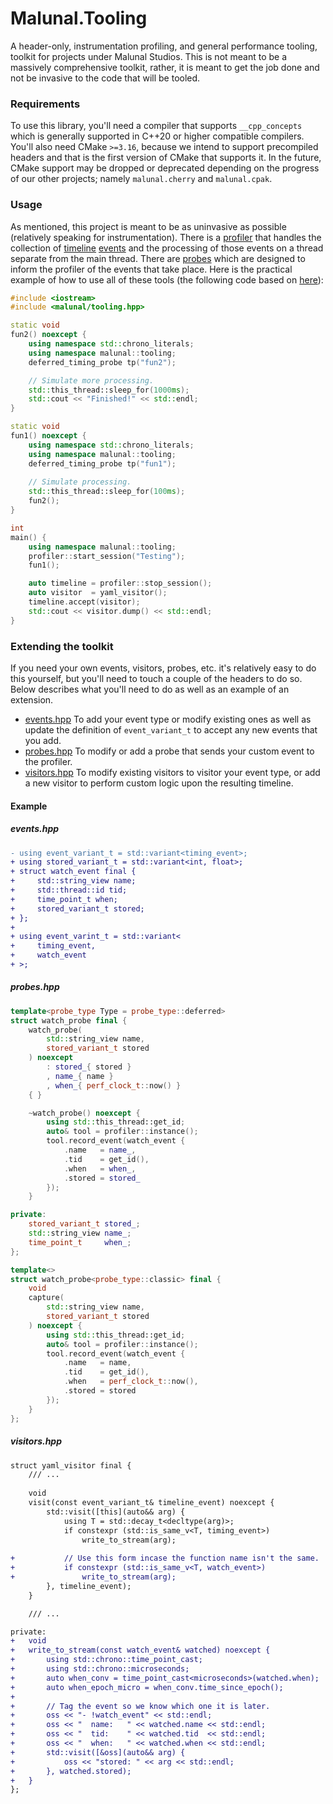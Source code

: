 # Malunal.Tooling

A header-only, instrumentation profiling, and general performance tooling, toolkit for projects under Malunal Studios. This is not meant to be a massively comprehensive toolkit, rather, it is meant to get the job done and not be invasive to the code that will be tooled.

### Requirements

To use this library, you'll need a compiler that supports `__cpp_concepts` which is generally supported in C++20 or higher compatible compilers. You'll also need CMake `>=3.16`, because we intend to support precompiled headers and that is the first version of CMake that supports it. In the future, CMake support may be dropped or deprecated depending on the progress of our other projects; namely `malunal.cherry` and `malunal.cpak`.

### Usage

As mentioned, this project is meant to be as uninvasive as possible (relatively speaking for instrumentation). There is a [profiler](./include/malunal/tooling/profiler.hpp) that handles the collection of [timeline](./include/malunal/tooling/timeline.hpp) [events](./include/malunal/tooling/events.hpp) and the processing of those events on a thread separate from the main thread. There are [probes](./include/malunal/tooling/probes.hpp) which are designed to inform the profiler of the events that take place. Here is the practical example of how to use all of these tools (the following code based on [here](./example/testing.cpp)):
```cpp
#include <iostream>
#include <malunal/tooling.hpp>

static void
fun2() noexcept {
    using namespace std::chrono_literals;
    using namespace malunal::tooling;
    deferred_timing_probe tp("fun2");

    // Simulate more processing.
    std::this_thread::sleep_for(1000ms);
    std::cout << "Finished!" << std::endl;
}

static void
fun1() noexcept {
    using namespace std::chrono_literals;
    using namespace malunal::tooling;
    deferred_timing_probe tp("fun1");
    
    // Simulate processing.
    std::this_thread::sleep_for(100ms);
    fun2();
}

int
main() {
    using namespace malunal::tooling;
    profiler::start_session("Testing");
    fun1();

    auto timeline = profiler::stop_session();
    auto visitor  = yaml_visitor();
    timeline.accept(visitor);
    std::cout << visitor.dump() << std::endl;
}
```

### Extending the toolkit

If you need your own events, visitors, probes, etc. it's relatively easy to do this yourself, but you'll need to touch a couple of the headers to do so. Below describes what you'll need to do as well as an example of an extension.

- [events.hpp](./include/malunal/tooling/events.hpp) To add your event type or modify existing ones as well as update the definition of `event_variant_t` to accept any new events that you add.
- [probes.hpp](./include/malunal/tooling/probes.hpp) To modify or add a probe that sends your custom event to the profiler.
- [visitors.hpp](./include/malunal/tooling/visitors.hpp) To modify existing visitors to visitor your event type, or add a new visitor to perform custom logic upon the resulting timeline.

#### Example

##### *events.hpp*

```diff
- using event_variant_t = std::variant<timing_event>;
+ using stored_variant_t = std::variant<int, float>;
+ struct watch_event final {
+     std::string_view name;
+     std::thread::id tid;
+     time_point_t when;
+     stored_variant_t stored;
+ };
+ 
+ using event_varint_t = std::variant<
+     timing_event,
+     watch_event
+ >;
```

##### *probes.hpp*

```cpp
template<probe_type Type = probe_type::deferred>
struct watch_probe final {
    watch_probe(
        std::string_view name,
        stored_variant_t stored
    ) noexcept
        : stored_{ stored }
        , name_{ name }
        , when_{ perf_clock_t::now() }
    { }

    ~watch_probe() noexcept {
        using std::this_thread::get_id;
        auto& tool = profiler::instance();
        tool.record_event(watch_event {
            .name   = name_,
            .tid    = get_id(),
            .when   = when_,
            .stored = stored_
        });
    }

private:
    stored_variant_t stored_;
    std::string_view name_;
    time_point_t     when_;
};

template<>
struct watch_probe<probe_type::classic> final {
    void
    capture(
        std::string_view name,
        stored_variant_t stored
    ) noexcept {
        using std::this_thread::get_id;
        auto& tool = profiler::instance();
        tool.record_event(watch_event {
            .name   = name,
            .tid    = get_id(),
            .when   = perf_clock_t::now(),
            .stored = stored
        });
    }
};
```

##### *visitors.hpp*

```diff
struct yaml_visitor final {
    /// ...
    
    void
    visit(const event_variant_t& timeline_event) noexcept {
        std::visit([this](auto&& arg) {
            using T = std::decay_t<decltype(arg)>;
            if constexpr (std::is_same_v<T, timing_event>)
                write_to_stream(arg);
            
+           // Use this form incase the function name isn't the same.
+           if constexpr (std::is_same_v<T, watch_event>)
+               write_to_stream(arg);
        }, timeline_event);
    }

    /// ...

private:
+   void
+   write_to_stream(const watch_event& watched) noexcept {
+       using std::chrono::time_point_cast;
+       using std::chrono::microseconds;
+       auto when_conv = time_point_cast<microseconds>(watched.when);
+       auto when_epoch_micro = when_conv.time_since_epoch();
+
+       // Tag the event so we know which one it is later.
+       oss << "- !watch_event" << std::endl;
+       oss << "  name:   " << watched.name << std::endl;
+       oss << "  tid:    " << watched.tid  << std::endl;
+       oss << "  when:   " << watched.when << std::endl;
+       std::visit([&oss](auto&& arg) {
+           oss << "stored: " << arg << std::endl;
+       }, watched.stored);
+   }
};

```
